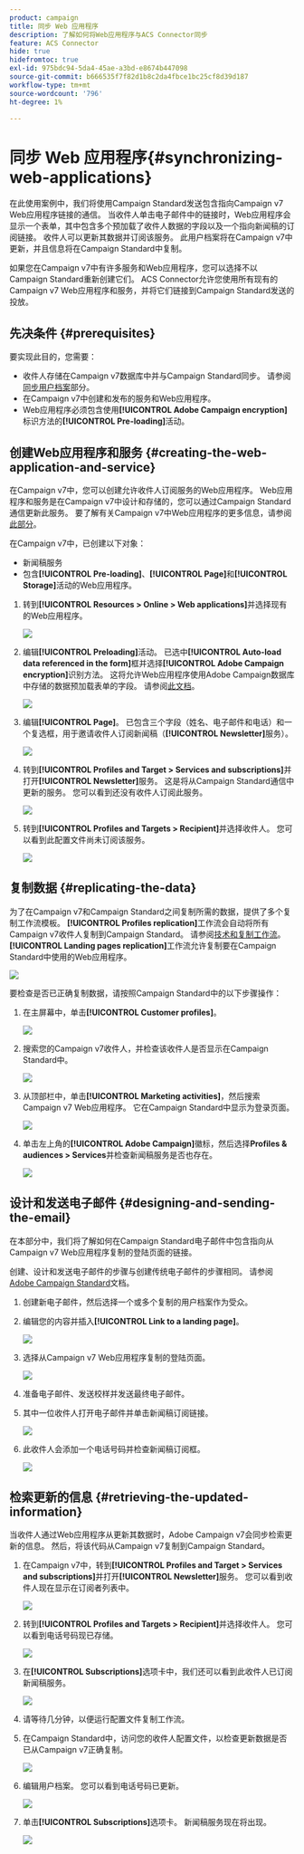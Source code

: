 ```yaml
---
product: campaign
title: 同步 Web 应用程序
description: 了解如何将Web应用程序与ACS Connector同步
feature: ACS Connector
hide: true
hidefromtoc: true
exl-id: 975bdc94-5da4-45ae-a3bd-e8674b447098
source-git-commit: b666535f7f82d1b8c2da4fbce1bc25cf8d39d187
workflow-type: tm+mt
source-wordcount: '796'
ht-degree: 1%

---
```


# 同步 Web 应用程序{#synchronizing-web-applications}



在此使用案例中，我们将使用Campaign Standard发送包含指向Campaign v7 Web应用程序链接的通信。 当收件人单击电子邮件中的链接时，Web应用程序会显示一个表单，其中包含多个预加载了收件人数据的字段以及一个指向新闻稿的订阅链接。 收件人可以更新其数据并订阅该服务。 此用户档案将在Campaign v7中更新，并且信息将在Campaign Standard中复制。

如果您在Campaign v7中有许多服务和Web应用程序，您可以选择不以Campaign Standard重新创建它们。 ACS Connector允许您使用所有现有的Campaign v7 Web应用程序和服务，并将它们链接到Campaign Standard发送的投放。

## 先决条件 {#prerequisites}

要实现此目的，您需要：

* 收件人存储在Campaign v7数据库中并与Campaign Standard同步。 请参阅[同步用户档案](../../integrations/using/synchronizing-profiles.md)部分。
* 在Campaign v7中创建和发布的服务和Web应用程序。
* Web应用程序必须包含使用&#x200B;**[!UICONTROL Adobe Campaign encryption]**&#x200B;标识方法的&#x200B;**[!UICONTROL Pre-loading]**&#x200B;活动。

## 创建Web应用程序和服务 {#creating-the-web-application-and-service}

在Campaign v7中，您可以创建允许收件人订阅服务的Web应用程序。 Web应用程序和服务是在Campaign v7中设计和存储的，您可以通过Campaign Standard通信更新此服务。 要了解有关Campaign v7中Web应用程序的更多信息，请参阅[此部分](../../web/using/adding-fields-to-a-web-form.md#subscription-checkboxes)。

在Campaign v7中，已创建以下对象：

* 新闻稿服务
* 包含&#x200B;**[!UICONTROL Pre-loading]**、**[!UICONTROL Page]**&#x200B;和&#x200B;**[!UICONTROL Storage]**&#x200B;活动的Web应用程序。

1. 转到&#x200B;**[!UICONTROL Resources > Online > Web applications]**&#x200B;并选择现有的Web应用程序。

   ![](assets/acs_connect_lp_2.png)

1. 编辑&#x200B;**[!UICONTROL Preloading]**&#x200B;活动。 已选中&#x200B;**[!UICONTROL Auto-load data referenced in the form]**&#x200B;框并选择&#x200B;**[!UICONTROL Adobe Campaign encryption]**&#x200B;识别方法。 这将允许Web应用程序使用Adobe Campaign数据库中存储的数据预加载表单的字段。 请参阅[此文档](../../web/using/publishing-a-web-form.md#pre-loading-the-form-data)。

   ![](assets/acs_connect_lp_4.png)

1. 编辑&#x200B;**[!UICONTROL Page]**。 已包含三个字段（姓名、电子邮件和电话）和一个复选框，用于邀请收件人订阅新闻稿（**[!UICONTROL Newsletter]**&#x200B;服务）。

   ![](assets/acs_connect_lp_3.png)

1. 转到&#x200B;**[!UICONTROL Profiles and Target > Services and subscriptions]**&#x200B;并打开&#x200B;**[!UICONTROL Newsletter]**&#x200B;服务。 这是将从Campaign Standard通信中更新的服务。 您可以看到还没有收件人订阅此服务。

   ![](assets/acs_connect_lp_5.png)

1. 转到&#x200B;**[!UICONTROL Profiles and Targets > Recipient]**&#x200B;并选择收件人。 您可以看到此配置文件尚未订阅该服务。

   ![](assets/acs_connect_lp_6.png)

## 复制数据 {#replicating-the-data}

为了在Campaign v7和Campaign Standard之间复制所需的数据，提供了多个复制工作流模板。 **[!UICONTROL Profiles replication]**&#x200B;工作流会自动将所有Campaign v7收件人复制到Campaign Standard。 请参阅[技术和复制工作流](../../integrations/using/acs-connector-principles-and-data-cycle.md#technical-and-replication-workflows)。 **[!UICONTROL Landing pages replication]**&#x200B;工作流允许复制要在Campaign Standard中使用的Web应用程序。

![](assets/acs_connect_lp_1.png)

要检查是否已正确复制数据，请按照Campaign Standard中的以下步骤操作：

1. 在主屏幕中，单击&#x200B;**[!UICONTROL Customer profiles]**。

   ![](assets/acs_connect_lp_7.png)

1. 搜索您的Campaign v7收件人，并检查该收件人是否显示在Campaign Standard中。

   ![](assets/acs_connect_lp_8.png)

1. 从顶部栏中，单击&#x200B;**[!UICONTROL Marketing activities]**，然后搜索Campaign v7 Web应用程序。 它在Campaign Standard中显示为登录页面。

   ![](assets/acs_connect_lp_9.png)

1. 单击左上角的&#x200B;**[!UICONTROL Adobe Campaign]**&#x200B;徽标，然后选择&#x200B;**Profiles &amp; audiences > Services**&#x200B;并检查新闻稿服务是否也存在。

   ![](assets/acs_connect_lp_10.png)

## 设计和发送电子邮件 {#designing-and-sending-the-email}

在本部分中，我们将了解如何在Campaign Standard电子邮件中包含指向从Campaign v7 Web应用程序复制的登陆页面的链接。

创建、设计和发送电子邮件的步骤与创建传统电子邮件的步骤相同。 请参阅[Adobe Campaign Standard](https://experienceleague.adobe.com/docs/campaign-standard/using/campaign-standard-home.html?lang=zh-Hans)文档。

1. 创建新电子邮件，然后选择一个或多个复制的用户档案作为受众。
1. 编辑您的内容并插入&#x200B;**[!UICONTROL Link to a landing page]**。

   ![](assets/acs_connect_lp_12.png)

1. 选择从Campaign v7 Web应用程序复制的登陆页面。

   ![](assets/acs_connect_lp_13.png)

1. 准备电子邮件、发送校样并发送最终电子邮件。
1. 其中一位收件人打开电子邮件并单击新闻稿订阅链接。

   ![](assets/acs_connect_lp_14.png)

1. 此收件人会添加一个电话号码并检查新闻稿订阅框。

   ![](assets/acs_connect_lp_15.png)

## 检索更新的信息 {#retrieving-the-updated-information}

当收件人通过Web应用程序从更新其数据时，Adobe Campaign v7会同步检索更新的信息。 然后，将该代码从Campaign v7复制到Campaign Standard。

1. 在Campaign v7中，转到&#x200B;**[!UICONTROL Profiles and Target > Services and subscriptions]**&#x200B;并打开&#x200B;**[!UICONTROL Newsletter]**&#x200B;服务。 您可以看到收件人现在显示在订阅者列表中。

   ![](assets/acs_connect_lp_16.png)

1. 转到&#x200B;**[!UICONTROL Profiles and Targets > Recipient]**&#x200B;并选择收件人。 您可以看到电话号码现已存储。

   ![](assets/acs_connect_lp_17.png)

1. 在&#x200B;**[!UICONTROL Subscriptions]**&#x200B;选项卡中，我们还可以看到此收件人已订阅新闻稿服务。

   ![](assets/acs_connect_lp_18.png)

1. 请等待几分钟，以便运行配置文件复制工作流。
1. 在Campaign Standard中，访问您的收件人配置文件，以检查更新数据是否已从Campaign v7正确复制。

   ![](assets/acs_connect_lp_19.png)

1. 编辑用户档案。 您可以看到电话号码已更新。

   ![](assets/acs_connect_lp_20.png)

1. 单击&#x200B;**[!UICONTROL Subscriptions]**&#x200B;选项卡。 新闻稿服务现在将出现。

   ![](assets/acs_connect_lp_21.png)
